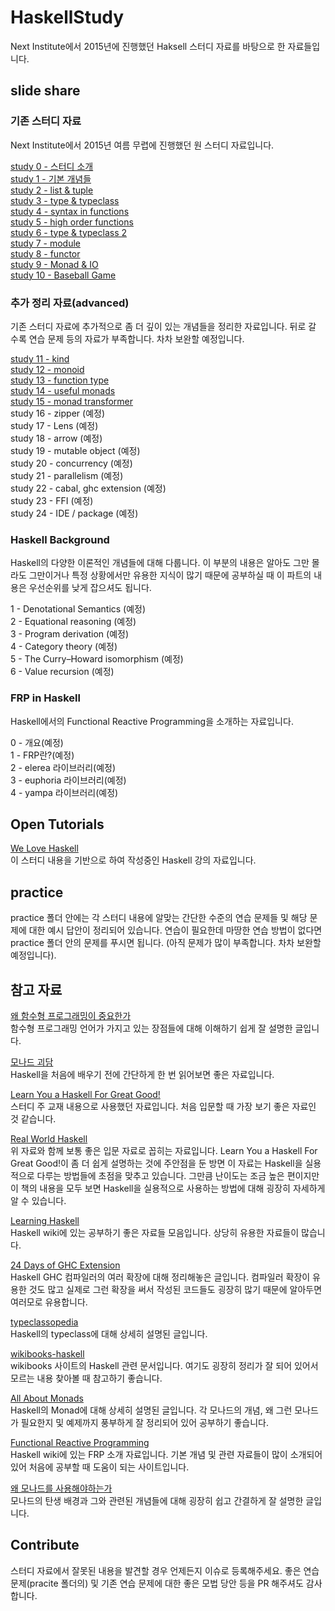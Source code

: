# HaskellStudy
Next Institute에서 2015년에 진행했던 Haksell 스터디 자료를 바탕으로 한 자료들입니다.

## slide share

### 기존 스터디 자료

Next Institute에서 2015년 여름 무렵에 진행했던 원 스터디 자료입니다.

[study 0 - 스터디 소개](http://www.slideshare.net/namhyeonuk90/haskell-study-0)  
[study 1 - 기본 개념들](http://www.slideshare.net/namhyeonuk90/haskell-study-1)  
[study 2 - list & tuple](http://www.slideshare.net/namhyeonuk90/haskell-study-2)  
[study 3 - type & typeclass](http://www.slideshare.net/namhyeonuk90/haskell-study-3)  
[study 4 - syntax in functions](http://www.slideshare.net/namhyeonuk90/haskell-study-4)  
[study 5 - high order functions](http://www.slideshare.net/namhyeonuk90/haskell-study-5)  
[study 6 - type & typeclass 2](http://www.slideshare.net/namhyeonuk90/haskell-study-6)  
[study 7 - module](http://www.slideshare.net/namhyeonuk90/haskell-study-7)  
[study 8 - functor](http://www.slideshare.net/namhyeonuk90/haskell-study-8)  
[study 9 - Monad & IO](http://www.slideshare.net/namhyeonuk90/haskell-study-9)  
[study 10 - Baseball Game](http://www.slideshare.net/namhyeonuk90/haskell-study-10)  

### 추가 정리 자료(advanced)

기존 스터디 자료에 추가적으로 좀 더 깊이 있는 개념들을 정리한 자료입니다. 뒤로 갈 수록 연습 문제 등의 자료가 부족합니다. 차차 보완할 예정입니다.

[study 11 - kind](http://www.slideshare.net/namhyeonuk90/haskell-study-11)  
[study 12 - monoid](http://www.slideshare.net/namhyeonuk90/haskell-study-12)  
[study 13 - function type](http://www.slideshare.net/namhyeonuk90/haskell-study-13)  
[study 14 - useful monads](http://www.slideshare.net/namhyeonuk90/haskell-study-14)  
[study 15 - monad transformer](http://www.slideshare.net/namhyeonuk90/haskell-study-15)  
study 16 - zipper (예정)  
study 17 - Lens (예정)  
study 18 - arrow (예정)  
study 19 - mutable object (예정)  
study 20 - concurrency (예정)  
study 21 - parallelism (예정)  
study 22 - cabal, ghc extension (예정)  
study 23 - FFI (예정)  
study 24 - IDE / package (예정)

### Haskell Background

Haskell의 다양한 이론적인 개념들에 대해 다룹니다. 이 부분의 내용은 알아도 그만 몰라도 그만이거나 특정 상황에서만 유용한 지식이 많기 때문에 공부하실 때 이 파트의 내용은 우선순위를 낮게 잡으셔도 됩니다.

1 - Denotational Semantics (예정)  
2 - Equational reasoning (예정)  
3 - Program derivation (예정)  
4 - Category theory (예정)  
5 - The Curry–Howard isomorphism (예정)  
6 - Value recursion (예정)  

### FRP in Haskell

Haskell에서의 Functional Reactive Programming을 소개하는 자료입니다.

0 - 개요(예정)  
1 - FRP란?(예정)  
2 - elerea 라이브러리(예정)  
3 - euphoria 라이브러리(예정)  
4 - yampa 라이브러리(예정)  

## Open Tutorials

[We Love Haskell](https://opentutorials.org/course/2050)  
이 스터디 내용을 기반으로 하여 작성중인 Haskell 강의 자료입니다.

## practice

practice 폴더 안에는 각 스터디 내용에 알맞는 간단한 수준의 연습 문제들 및 해당 문제에 대한 예시 답안이 정리되어 있습니다. 연습이 필요한데 마땅한 연습 방법이 없다면 practice 폴더 안의 문제를 푸시면 됩니다. (아직 문제가 많이 부족합니다. 차차 보완할 예정입니다).

## 참고 자료

[왜 함수형 프로그래밍이 중요한가](https://medium.com/@jooyunghan/%EC%99%9C-%ED%95%A8%EC%88%98%ED%98%95-%ED%94%84%EB%A1%9C%EA%B7%B8%EB%9E%98%EB%B0%8D%EC%9D%B4-%EC%A4%91%EC%9A%94%ED%95%9C%EA%B0%80-john-hughes-1989-f6a1074a055b#.3x63auh15)  
함수형 프로그래밍 언어가 가지고 있는 장점들에 대해 이해하기 쉽게 잘 설명한 글입니다.

[모나드 괴담](https://e.xtendo.org/haskell/ko/monad_fear/slide)  
Haskell을 처음에 배우기 전에 간단하게 한 번 읽어보면 좋은 자료입니다.

[Learn You a Haskell For Great Good!](http://learnyouahaskell.com/chapters)  
 스터디 주 교재 내용으로 사용했던 자료입니다. 처음 입문할 때 가장 보기 좋은 자료인 것 같습니다.
 
[Real World Haskell](http://book.realworldhaskell.org/read/)  
 위 자료와 함께 보통 좋은 입문 자료로 꼽히는 자료입니다. Learn You a Haskell For Great Good!이 좀 더 쉽게 설명하는 것에 주안점을 둔 방면 이 자료는 Haskell을 실용적으로 다루는 방법들에 초점을 맞추고 있습니다. 그만큼 난이도는 조금 높은 편이지만 이 책의 내용을 모두 보면 Haskell을 실용적으로 사용하는 방법에 대해 굉장히 자세하게 알 수 있습니다.
 
[Learning Haskell](https://wiki.haskell.org/Learning_Haskell)  
 Haskell wiki에 있는 공부하기 좋은 자료들 모음입니다. 상당히 유용한 자료들이 많습니다.
 
[24 Days of GHC Extension](https://ocharles.org.uk/blog/pages/2014-12-01-24-days-of-ghc-extensions.html)  
Haskell GHC 컴파일러의 여러 확장에 대해 정리해놓은 글입니다. 컴파일러 확장이 유용한 것도 많고 실제로 그런 확장을 써서 작성된 코드들도 굉장히 많기 때문에 알아두면 여러모로 유용합니다.

[typeclassopedia](https://wiki.haskell.org/Typeclassopedia)  
Haskell의 typeclass에 대해 상세히 설명된 글입니다. 

[wikibooks-haskell](https://en.wikibooks.org/wiki/Haskell)  
wikibooks 사이트의 Haskell 관련 문서입니다. 여기도 굉장히 정리가 잘 되어 있어서 모르는 내용 찾아볼 때 참고하기 좋습니다.

[All About Monads](https://wiki.haskell.org/All_About_Monads)  
Haskell의 Monad에 대해 상세히 설명된 글입니다. 각 모나드의 개념, 왜 그런 모나드가 필요한지 및 예제까지 풍부하게 잘 정리되어 있어 공부하기 좋습니다.

[Functional Reactive Programming](https://wiki.haskell.org/Functional_Reactive_Programming)  
Haskell wiki에 있는 FRP 소개 자료입니다. 기본 개념 및 관련 자료들이 많이 소개되어 있어 처음에 공부할 때 도움이 되는 사이트입니다.

[왜 모나드를 사용해야하는가](https://github.com/weirdmeetup/monad-guide-kr/blob/master/articles/why-do-monads-matter.md)  
모나드의 탄생 배경과 그와 관련된 개념들에 대해 굉장히 쉽고 간결하게 잘 설명한 글입니다.

## Contribute

스터디 자료에서 잘못된 내용을 발견할 경우 언제든지 이슈로 등록해주세요. 좋은 연습 문제(pracite 폴더의) 및 기존 연습 문제에 대한 좋은 모법 당안 등을 PR 해주셔도 감사합니다.
